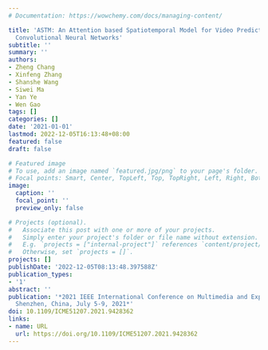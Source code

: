 ```yaml
---
# Documentation: https://wowchemy.com/docs/managing-content/

title: 'ASTM: An Attention based Spatiotemporal Model for Video Prediction Using 3D
  Convolutional Neural Networks'
subtitle: ''
summary: ''
authors:
- Zheng Chang
- Xinfeng Zhang
- Shanshe Wang
- Siwei Ma
- Yan Ye
- Wen Gao
tags: []
categories: []
date: '2021-01-01'
lastmod: 2022-12-05T16:13:48+08:00
featured: false
draft: false

# Featured image
# To use, add an image named `featured.jpg/png` to your page's folder.
# Focal points: Smart, Center, TopLeft, Top, TopRight, Left, Right, BottomLeft, Bottom, BottomRight.
image:
  caption: ''
  focal_point: ''
  preview_only: false

# Projects (optional).
#   Associate this post with one or more of your projects.
#   Simply enter your project's folder or file name without extension.
#   E.g. `projects = ["internal-project"]` references `content/project/deep-learning/index.md`.
#   Otherwise, set `projects = []`.
projects: []
publishDate: '2022-12-05T08:13:48.397588Z'
publication_types:
- '1'
abstract: ''
publication: '*2021 IEEE International Conference on Multimedia and Expo, ICME 2021,
  Shenzhen, China, July 5-9, 2021*'
doi: 10.1109/ICME51207.2021.9428362
links:
- name: URL
  url: https://doi.org/10.1109/ICME51207.2021.9428362
---
```

